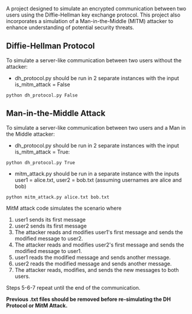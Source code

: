A project designed to simulate an encrypted communication between two users using the Diffie-Hellman key exchange protocol. This project also incorporates a simulation of a Man-in-the-Middle (MITM) attacker to enhance understanding of potential security threats.

## Diffie-Hellman Protocol
To simulate a server-like communication between two users without the attacker:
  * dh_protocol.py should be run in 2 separate instances with the input is_mitm_attack = False
```
python dh_protocol.py False
```

## Man-in-the-Middle Attack
To simulate a server-like communication between two users and a Man in the Middle attacker:
  * dh_protocol.py should be run in 2 separate instances with the input is_mitm_attack = True:
```
python dh_protocol.py True
```
  * mitm_attack.py should be run in a separate instance with the inputs user1 = alice.txt, user2 = bob.txt (assuming usernames are alice and bob)
```
python mitm_attack.py alice.txt bob.txt
```

MitM attack code simulates the scenario where
1. user1 sends its first message
2. user2 sends its first message
3. The attacker reads and modifies user1's first message and sends the modified message to user2.
4. The attacker reads and modifies user2's first message and sends the modified message to user1.
5. user1 reads the modified message and sends another message.
6. user2 reads the modified message and sends another message.
7. The attacker reads, modifies, and sends the new messages to both users.

Steps 5-6-7 repeat until the end of the communication.  


  **Previous .txt files should be removed before re-simulating the DH Protocol or MitM Attack.**
